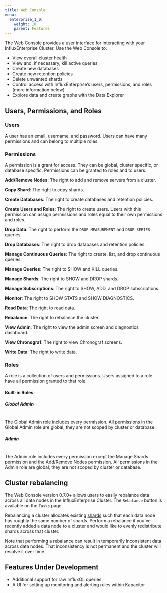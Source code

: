 ```yaml
---
title: Web Console
menu:
  enterprise_1_0:
    weight: 10
    parent: Features
---
```


The Web Console provides a user interface for interacting with your InfluxEnterprise Cluster. Use the Web Console to:

* View overall cluster health
* View and, if necessary, kill active queries
* Create new databases
* Create new retention policies
* Delete unwanted shards
* Control access with InfluxEnterprise’s users, permissions, and roles (more information below)
* Explore data and create graphs with the Data Explorer

## Users, Permissions, and Roles

### Users

A user has an email, username, and password. Users can have many permissions and can belong to multiple roles.

### Permissions

A permission is a grant for access. They can be global, cluster specific, or database specific. Permissions can be granted to roles and to users.

**Add/Remove Nodes**: The right to add and remove servers from a cluster.

**Copy Shard**: The right to copy shards.

**Create Databases**: The right to create databases and retention policies.

**Create Users and Roles**: The right to create users. Users with this permission can assign permissions and roles equal to their own permissions and roles.

**Drop Data**: The right to perform the `DROP MEASUREMENT` and `DROP SERIES` queries.

**Drop Databases**: The right to drop databases and retention policies.

**Manage Continuous Queries**: The right to create, list, and drop continuous queries.

**Manage Queries**: The right to SHOW and KILL queries.

**Manage Shards**: The right to SHOW and DROP shards.

**Manage Subscriptions**: The right to SHOW, ADD, and DROP subscriptions.

**Monitor**: The right to SHOW STATS and SHOW DIAGNOSTICS.

**Read Data**: The right to read data.

**Rebalance**: The right to rebalance the cluster.

**View Admin**: The right to view the admin screen and diagnostics dashboard.

**View Chronograf**: The right to view Chronograf screens.

**Write Data**: The right to write data.

### Roles

A role is a collection of users and permissions. Users assigned to a role have all permission granted to that role.

#### Built-in Roles:

##### Global Admin
<br>
The Global Admin role includes every permission. All permissions in the Global Admin role are global; they are not scoped by cluster or database.

##### Admin
<br>
The Admin role includes every permission except the Manage Shards permission and the Add/Remove Nodes permission. All permissions in the Admin role are global; they are not scoped by cluster or database.

## Cluster rebalancing

The Web Console version 0.7.0+ allows users to easily rebalance data across all
data nodes in the InfluxEnterprise Cluster.
The `Rebalance` button is available on the `Tasks` page.

Rebalancing a cluster allocates existing
[shards](https://docs.influxdata.com/influxdb/v1.0/concepts/glossary/#shard)
such that each data node has roughly the same number of shards.
Perform a rebalance if you've recently added a data node to a cluster and would
like to evenly redistribute shards across that cluster.

Note that performing a rebalance can result in temporarily inconsistent data
across data nodes.
That inconsistency is not permanent and the cluster will resolve it over time.

## Features Under Development

* Additional support for raw InfluxQL queries
* A UI for setting up monitoring and alerting rules within Kapacitor
